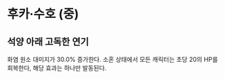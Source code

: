 # 후카·수호 (중)

## 석양 아래 고독한 연기

화염 원소 대미지가 30.0% 증가한다. 소혼 상태에서 모든 캐릭터는 초당 20의 HP를 회복한다, 해당 효과는 하나만 발동된다.

